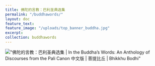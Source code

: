 ```yaml
---
title: 佛陀的言教：巴利圣典选集
permalink: "/buddhawords/"
layout: doc
feature_text: 
feature_image: "/uploads/top_banner_buddha.jpg"
excerpt: 
collection: buddhawords
---
```


![&quot;佛陀的言教：巴利圣典选集 | In the Buddha’s Words: An Anthology of Discourses from the Pali Canon 中文版 | 菩提比丘 | Bhikkhu Bodhi&quot;](/uploads/buddhawords/cover.jpg)